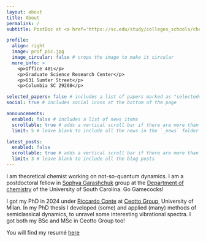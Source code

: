 ```yaml
---
layout: about
title: About
permalink: /
subtitle: PostDoc at <a href='https://sc.edu/study/colleges_schools/chemistry_and_biochemistry/index.php'>University of South Carolina</a> 

profile:
  align: right
  image: prof_pic.jpg
  image_circular: false # crops the image to make it circular
  more_info: >
    <p>Office 401</p>
    <p>Graduate Science Research Center</p>
    <p>631 Sumter Street</p>
    <p>Columbia SC 29208</p>

selected_papers: false # includes a list of papers marked as "selected={true}"
social: true # includes social icons at the bottom of the page

announcements:
  enabled: false # includes a list of news items
  scrollable: true # adds a vertical scroll bar if there are more than 3 news items
  limit: 5 # leave blank to include all the news in the `_news` folder

latest_posts:
  enabled: false
  scrollable: true # adds a vertical scroll bar if there are more than 3 new posts items
  limit: 3 # leave blank to include all the blog posts
---
```


I am theoretical chemist working on not-so-quantum dynamics. I am a postdoctoral fellow in [Sophya Garashchuk](https://sc.edu/study/colleges_schools/chemistry_and_biochemistry/our_people/directory/garashchuk_sophya.php) group at the [Department of chemistry](https://sc.edu/study/colleges_schools/chemistry_and_biochemistry/index.php) of the University of South Carolina. Go Gamecocks!

I got my PhD in 2024 under [Riccardo Conte](https://sites.unimi.it/ceotto/about_RiccardoConte.html) at [Ceotto Group](https://sites.unimi.it/ceotto/index.html), University of Milan. In my PhD thesis I developed (some) and applied (many) methods of semiclassical dynamics, to unravel some interesting vibrational spectra. I got both my BSc and MSc in Ceotto Group too!

You will find my resumé [here](assets/pdf/GBotti_resume.pdf)
